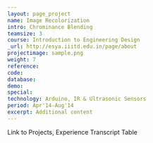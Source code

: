 ```yaml
---
layout: page_project
name: Image Recolorization 
intro: Chrominance Blending
teamsize: 3
course: Introduction to Engineering Design
_url: http://esya.iiitd.edu.in/page/about
projectimage: sample.png
weight: 7
reference: 
code: 
database:
demo:
special:
technology: Arduino, IR & Ultrasonic Sensors
period: Apr'14-Aug'14
excerpt: Additional content
---
```

Link to Projects, Experience
Transcript Table